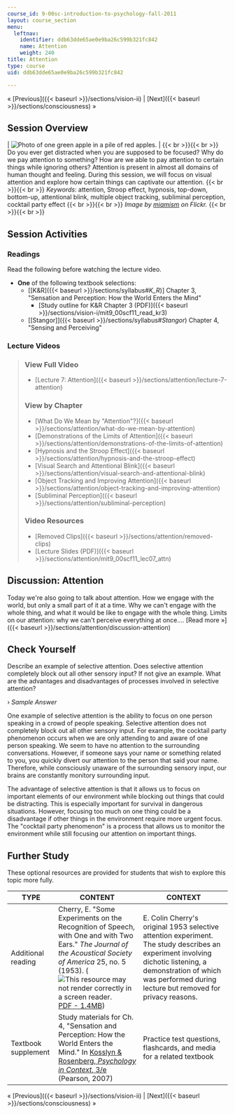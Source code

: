 ```yaml
---
course_id: 9-00sc-introduction-to-psychology-fall-2011
layout: course_section
menu:
  leftnav:
    identifier: ddb63dde65ae0e9ba26c599b321fc842
    name: Attention
    weight: 240
title: Attention
type: course
uid: ddb63dde65ae0e9ba26c599b321fc842

---
```


« [Previous]({{< baseurl >}}/sections/vision-ii) | [Next]({{< baseurl >}}/sections/consciousness) »

Session Overview
----------------

| ![Photo of one green apple in a pile of red apples.](/coursemedia/9-00sc-introduction-to-psychology-fall-2011/b408740e62d5e29483a71e8429214e2e_lec07_chp.jpg) |  {{< br >}}{{< br >}} Do you ever get distracted when you are supposed to be focused? Why do we pay attention to something? How are we able to pay attention to certain things while ignoring others? Attention is present in almost all domains of human thought and feeling. During this session, we will focus on visual attention and explore how certain things can captivate our attention. {{< br >}}{{< br >}} _Keywords_: attention, Stroop effect, hypnosis, top-down, bottom-up, attentional blink, multiple object tracking, subliminal perception, cocktail party effect {{< br >}}{{< br >}} _Image by [miamism](http://www.flickr.com/photos/miamism/) on Flickr._ {{< br >}}{{< br >}}  

Session Activities
------------------

### Readings

Read the following before watching the lecture video.

*   **One** of the following textbook selections:
    *   \[[K&R]({{< baseurl >}}/sections/syllabus#_K_R_)\] Chapter 3, "Sensation and Perception: How the World Enters the Mind"
        *   [Study outline for K&R Chapter 3 (PDF)]({{< baseurl >}}/sections/vision-i/mit9_00scf11_read_kr3)
    *   [\[Stangor\]]({{< baseurl >}}/sections/syllabus#_Stangor_) Chapter 4, "Sensing and Perceiving"

### Lecture Videos

> ### View Full Video
> 
> *   [Lecture 7: Attention]({{< baseurl >}}/sections/attention/lecture-7-attention)
> 
> ### View by Chapter
> 
> *   [What Do We Mean by "Attention"?]({{< baseurl >}}/sections/attention/what-do-we-mean-by-attention)
> *   [Demonstrations of the Limits of Attention]({{< baseurl >}}/sections/attention/demonstrations-of-the-limits-of-attention)
> *   [Hypnosis and the Stroop Effect]({{< baseurl >}}/sections/attention/hypnosis-and-the-stroop-effect)
> *   [Visual Search and Attentional Blink]({{< baseurl >}}/sections/attention/visual-search-and-attentional-blink)
> *   [Object Tracking and Improving Attention]({{< baseurl >}}/sections/attention/object-tracking-and-improving-attention)
> *   [Subliminal Perception]({{< baseurl >}}/sections/attention/subliminal-perception)
> 
> ### Video Resources
> 
> *   [Removed Clips]({{< baseurl >}}/sections/attention/removed-clips)
> *   [Lecture Slides (PDF)]({{< baseurl >}}/sections/attention/mit9_00scf11_lec07_attn)

Discussion: Attention
---------------------

Today we're also going to talk about attention. How we engage with the world, but only a small part of it at a time. Why we can't engage with the whole thing, and what it would be like to engage with the whole thing. Limits on our attention: why we can't perceive everything at once.... [Read more »]({{< baseurl >}}/sections/attention/discussion-attention)

Check Yourself
--------------

Describe an example of selective attention. Does selective attention completely block out all other sensory input? If not give an example. What are the advantages and disadvantages of processes involved in selective attention?

› _Sample Answer_

One example of selective attention is the ability to focus on one person speaking in a crowd of people speaking. Selective attention does not completely block out all other sensory input. For example, the cocktail party phenomenon occurs when we are only attending to and aware of one person speaking. We seem to have no attention to the surrounding conversations. However, if someone says your name or something related to you, you quickly divert our attention to the person that said your name. Therefore, while consciously unaware of the surrounding sensory input, our brains are constantly monitory surrounding input.

The advantage of selective attention is that it allows us to focus on important elements of our environment while blocking out things that could be distracting. This is especially important for survival in dangerous situations. However, focusing too much on one thing could be a disadvantage if other things in the environment require more urgent focus. The "cocktail party phenomenon" is a process that allows us to monitor the environment while still focusing our attention on important things.

Further Study
-------------

These optional resources are provided for students that wish to explore this topic more fully.

| TYPE | CONTENT | CONTEXT |
| --- | --- | --- |
| Additional reading | Cherry, E. "Some Experiments on the Recognition of Speech, with One and with Two Ears." _The Journal of the Acoustical Society of America_ 25, no. 5 (1953). (![This resource may not render correctly in a screen reader.](/images/inacessible.gif)[PDF - 1.4MB](http://www.ee.columbia.edu/~dpwe/papers/Cherry53-cpe.pdf)) | E. Colin Cherry's original 1953 selective attention experiment. The study describes an experiment involving dichotic listening, a demonstration of which was performed during lecture but removed for privacy reasons. |
| Textbook supplement | Study materials for Ch. 4, "Sensation and Perception: How the World Enters the Mind." In [Kosslyn & Rosenberg, _Psychology in Context_, 3/e](http://www.pearsonhighered.com/educator/product/Fundamentals-of-Psychology-in-Context/9780205507573.page) (Pearson, 2007) | Practice test questions, flashcards, and media for a related textbook 

« [Previous]({{< baseurl >}}/sections/vision-ii) | [Next]({{< baseurl >}}/sections/consciousness) »